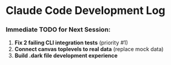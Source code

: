 # Claude Code Development Log

### Immediate TODO for Next Session:
1. **Fix 2 failing CLI integration tests** (priority #1)
2. **Connect canvas toplevels to real data** (replace mock data)
3. **Build .dark file development experience**


